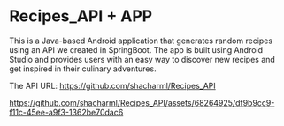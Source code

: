 # Recipes_API + APP

This is a Java-based Android application that generates random recipes using an API we created in SpringBoot. 
The app is built using Android Studio and provides users with an easy way to discover new recipes and get inspired in their culinary adventures.

The API URL: https://github.com/shacharml/Recipes_API




https://github.com/shacharml/Recipes_API/assets/68264925/df9b9cc9-f11c-45ee-a9f3-1362be70dac6

